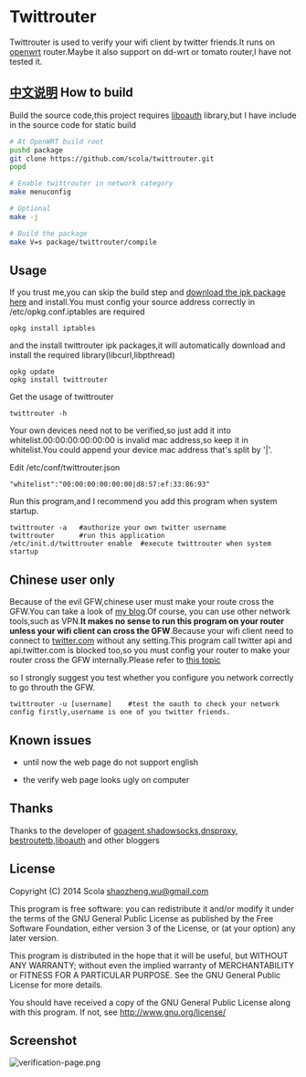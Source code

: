 Twittrouter
===========
Twittrouter is used to verify your wifi client by twitter friends.It runs on [openwrt](https://openwrt.org/) router.Maybe it also support on dd-wrt or tomato router,I have not tested it.

[中文说明](http://scola.github.io/update-twittrouter-about-auth-and-arp-method/)
How to build
------------
Build the source code,this project requires [liboauth](http://liboauth.sourceforge.net/) library,but I have include in the source code for static build
```bash
# At OpenWRT build root
pushd package
git clone https://github.com/scola/twittrouter.git
popd

# Enable twittrouter in network category 
make menuconfig

# Optional
make -j

# Build the package
make V=s package/twittrouter/compile
```

Usage
-----
If you trust me,you can skip the build step and [download the ipk package here](https://github.com/scola/twittrouter/tree/master/release) and install.You must config your source address correctly in /etc/opkg.conf.iptables are required

    opkg install iptables
    
and the install twittrouter ipk packages,it will automatically download and install the required library(libcurl,libpthread)
    
    opkg update
    opkg install twittrouter

Get the usage of twittrouter

    twittrouter -h 

Your own devices need not to be verified,so just add it into whitelist.00:00:00:00:00:00 is invalid mac address,so keep it in whitelist.You could append your device mac address that's split by '|'.

Edit /etc/conf/twittrouter.json
    
    "whitelist":"00:00:00:00:00:00|d8:57:ef:33:86:93"

Run this program,and I recommend you add this program when system startup.
    
    twittrouter -a   #authorize your own twitter username
    twittrouter      #run this application
    /etc/init.d/twittrouter enable  #execute twittrouter when system startup

Chinese user only
-----------------
Because of the evil GFW,chinese user must make your route cross the GFW.You can take a look of [my blog](http://scola.github.io/deploy-proxy-on-openwrt--client-need-not-to-set/).Of course, you can use other network tools,such as VPN.**It makes no sense to run this program on your router unless your wifi client can cross the GFW**.Because your wifi client need to connect to [twitter.com](https://twitter.com) without any setting.This program call twitter api and api.twitter.com is blocked too,so you must config your router to make your router cross the GFW internally.Please refer to [this topic](http://scola.github.io/add-twitter-follower-verification-over-wifi/)

so I strongly suggest you test whether you configure you network correctly to go throuth the GFW.

    twittrouter -u [username]    #test the oauth to check your network config firstly,username is one of you twitter friends.

Known issues
-------------
 * until now the web page do not support english

 * the verify web page looks ugly on computer

Thanks
------
Thanks to the developer of [goagent](https://code.google.com/p/goagent/),[shadowsocks](http://www.shadowsocks.org/),[dnsproxy](https://github.com/phuslu/dnsproxy), [bestroutetb](https://github.com/ashi009/bestroutetb),[liboauth](https://github.com/x42/liboauth) and other bloggers

License
-------
Copyright (C) 2014 Scola <shaozheng.wu@gmail.com>

This program is free software: you can redistribute it and/or modify
it under the terms of the GNU General Public License as published by
the Free Software Foundation, either version 3 of the License, or
(at your option) any later version.

This program is distributed in the hope that it will be useful,
but WITHOUT ANY WARRANTY; without even the implied warranty of
MERCHANTABILITY or FITNESS FOR A PARTICULAR PURPOSE.  See the
GNU General Public License for more details.

You should have received a copy of the GNU General Public License
along with this program. If not, see <http://www.gnu.org/license/>

Screenshot
----------
![verification-page.png](https://raw.github.com/scola/twittrouter-python/master/verification-page.png)
